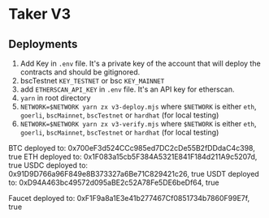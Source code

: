 # Taker V3

## Deployments

1. Add Key in `.env` file. It's a private key of the account that will deploy the contracts and should be gitignored.
2. bscTestnet `KEY_TESTNET` or bsc `KEY_MAINNET`
3. add `ETHERSCAN_API_KEY` in `.env` file. It's an API key for etherscan.
4. `yarn` in root directory
5. `NETWORK=$NETWORK yarn zx v3-deploy.mjs` where `$NETWORK` is either `eth`, `goerli`, `bscMainnet`, `bscTestnet` or `hardhat` (for local testing)
6. `NETWORK=$NETWORK yarn zx v3-verify.mjs` where `$NETWORK` is either `eth`, `goerli`, `bscMainnet`, `bscTestnet` or `hardhat` (for local testing)

BTC deployed to: 0x700eF3d524CCc985ed7DC2cDe55B2fDDdaC4c398, true
ETH deployed to: 0x1F083a15cb5F384A5321E841F184d211A9c5207d, true
USDC deployed to: 0x91D9D766a96F849e8B373327a6Be71C829421c26, true
USDT deployed to: 0xD94A463bc49572d095aBE2c52A78Fe5DE6beDf64, true

Faucet deployed to: 0xF1F9a8a1E3e41b277467Cf0851734b7860F99E7f, true
